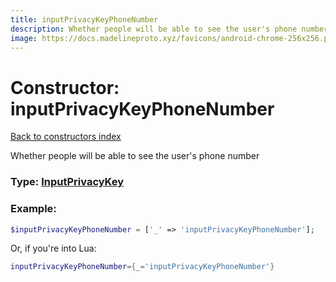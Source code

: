 ```yaml
---
title: inputPrivacyKeyPhoneNumber
description: Whether people will be able to see the user's phone number
image: https://docs.madelineproto.xyz/favicons/android-chrome-256x256.png
---
```

# Constructor: inputPrivacyKeyPhoneNumber  
[Back to constructors index](index.md)



Whether people will be able to see the user's phone number




### Type: [InputPrivacyKey](../types/InputPrivacyKey.md)


### Example:

```php
$inputPrivacyKeyPhoneNumber = ['_' => 'inputPrivacyKeyPhoneNumber'];
```  


Or, if you're into Lua:

```lua
inputPrivacyKeyPhoneNumber={_='inputPrivacyKeyPhoneNumber'}

```


